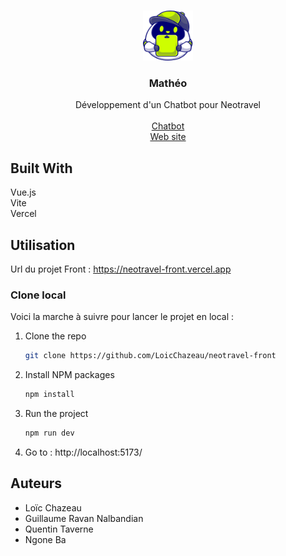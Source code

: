 <a name="readme-top"></a>

<br />
<div align="center">
  <a href="https://github.com/LoicChazeau/neotravel-front">
    <img src="logo.svg" alt="Logo" width="80" height="80">
  </a>

  <h3 align="center">Mathéo</h3>
  <p align="center">
    Développement d'un Chatbot pour Neotravel
    <br />
    <br />
    <a href="https://neotravel-front.vercel.app">Chatbot</a>
    <br />
    <a href="https://g162578.learnai.fr">Web site</a>
  </p>
</div>


## Built With

Vue.js
<br/>
Vite
<br/>
Vercel


<!-- GETTING STARTED -->
## Utilisation

Url du projet Front : https://neotravel-front.vercel.app

### Clone local

Voici la marche à suivre pour lancer le projet en local : 

1. Clone the repo
   ```sh
   git clone https://github.com/LoicChazeau/neotravel-front
   ```
2. Install NPM packages
   ```sh
   npm install
   ```
3. Run the project
   ```sh
   npm run dev
   ```
4. Go to : http://localhost:5173/

<!-- Auteurs -->
## Auteurs

- Loïc Chazeau
- Guillaume Ravan Nalbandian
- Quentin Taverne
- Ngone Ba